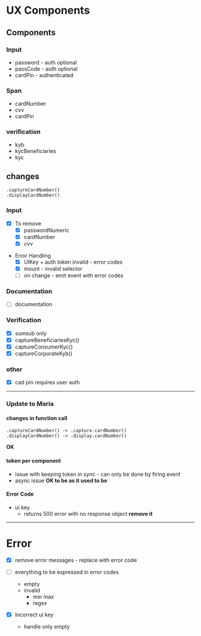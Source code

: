 # UX Components
## Components
### Input
* password - auth optional
* passCode - auth optional
* cardPin - authenticated

### Span
* cardNumber
* cvv
* cardPin

### verification
* kyb
* kycBeneficiaries
* kyc


## changes
```
.captureCardNumber()
.displayCardNumber()
```
### Input
* [X] To remove
    * [X] passwordNumeric
    * [X] cardNumber
    * [X] cvv
* Error Handling
    * [x] UIKey + auth token invalid - error codes
    * [x] mount - invalid selector
    * [ ] on change - emit event with error codes
### Documentation
* [ ] documentation
### Verification
* [x] sumsub only
* [x] captureBeneficiariesKyc()
* [x] captureConsumerKyc()
* [x] captureCorporateKyb()

### other
* [x] cad pin requires user auth



----

### Update to Maria
#### changes in function call
```
.captureCardNumber() -> .capture.cardNumber()
.displayCardNumber() -> .display.cardNumber()
```
**OK**

#### token per component
* issue with keeping token in sync - can only be done by firing event
* async issue
**OK to be as it used to be**


#### Error Code
* ui key
  * returns 500 error with no response object
**remove it**


----
# Error 
*  [x] remove error messages - replace with error code
  
* [ ] everything to be expressed in error codes
    * empty
    * invalid
        * min max
        * regex
* [x] Incorrect ui key
    * handle only empty
